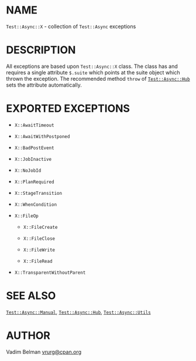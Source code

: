 NAME
====



`Test::Async::X` - collection of `Test::Async` exceptions

DESCRIPTION
===========



All exceptions are based upon `Test::Async::X` class. The class has and requires a single attribute `$.suite` which points at the suite object which thrown the exception. The recommended method `throw` of [`Test::Async::Hub`](https://github.com/vrurg/raku-Test-Async/blob/v0.0.13/docs/md/Test/Async/Hub.md) sets the attribute automatically.

EXPORTED EXCEPTIONS
===================

  * `X::AwaitTimeout`

  * `X::AwaitWithPostponed`

  * `X::BadPostEvent`

  * `X::JobInactive`

  * `X::NoJobId`

  * `X::PlanRequired`

  * `X::StageTransition`

  * `X::WhenCondition`

  * `X::FileOp`

    * `X::FileCreate`

    * `X::FileClose`

    * `X::FileWrite`

    * `X::FileRead`

  * `X::TransparentWithoutParent`

SEE ALSO
========

[`Test::Async::Manual`](https://github.com/vrurg/raku-Test-Async/blob/v0.0.13/docs/md/Test/Async/Manual.md), [`Test::Async::Hub`](https://github.com/vrurg/raku-Test-Async/blob/v0.0.13/docs/md/Test/Async/Hub.md), [`Test::Async::Utils`](https://github.com/vrurg/raku-Test-Async/blob/v0.0.13/docs/md/Test/Async/Utils.md)

AUTHOR
======

Vadim Belman <vrurg@cpan.org>

